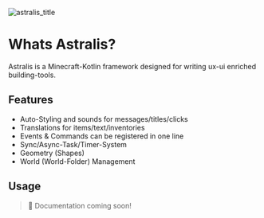![astralis_title](https://github.com/user-attachments/assets/b3f75db7-9f9d-46e2-a991-c9683852b027)

# Whats Astralis?

Astralis is a Minecraft-Kotlin framework designed for writing ux-ui enriched building-tools.

## Features
 - Auto-Styling and sounds for messages/titles/clicks
 - Translations for items/text/inventories
 - Events & Commands can be registered in one line
 - Sync/Async-Task/Timer-System
 - Geometry (Shapes)
 - World (World-Folder) Management

## Usage

> 📝 Documentation coming soon!
